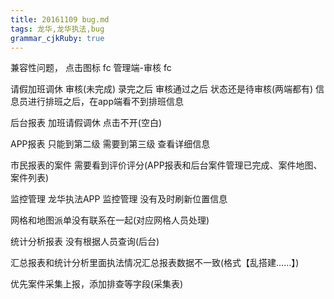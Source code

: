 ```yaml
---
title: 20161109 bug.md
tags: 龙华,龙华执法,bug
grammar_cjkRuby: true
---
```


兼容性问题，
点击图标 fc
管理端-审核  fc

请假加班调休 审核(未完成) 录完之后 审核通过之后 状态还是待审核(两端都有)
信息员进行排班之后，在app端看不到排班信息

后台报表 加班请假调休 点击不开(空白)

APP报表 只能到第二级 需要到第三级 查看详细信息

市民报表的案件 需要看到评价评分(APP报表和后台案件管理已完成、案件地图、案件列表)

监控管理 龙华执法APP 监控管理 没有及时刷新位置信息

网格和地图派单没有联系在一起(对应网格人员处理)

统计分析报表 没有根据人员查询(后台)

汇总报表和统计分析里面执法情况汇总报表数据不一致(格式【乱搭建……】)

优先案件采集上报，添加排查等字段(采集表)

